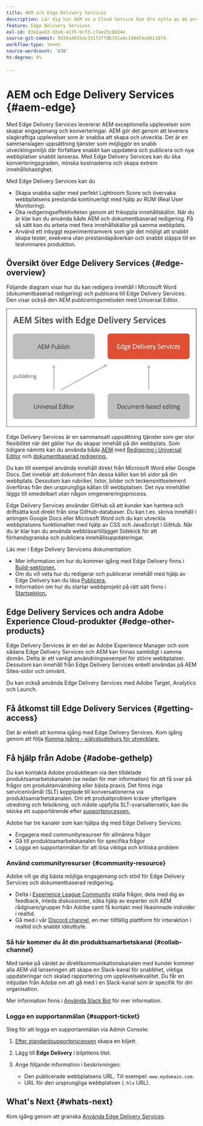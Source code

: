 ```yaml
---
title: AEM och Edge Delivery Services
description: Lär dig hur AEM as a Cloud Service kan dra nytta av de prestanda och den perfekta poängsättningen i Lighthuse som Edge Delivery Servicens erbjuder.
feature: Edge Delivery Services
exl-id: 03a1aa93-d2e6-4175-9cf3-c7ae25c0d24e
source-git-commit: 9d26a4835dc331f2ff8b741a4c14847ead611874
workflow-type: tm+mt
source-wordcount: '838'
ht-degree: 0%

---
```



# AEM och Edge Delivery Services {#aem-edge}

Med Edge Delivery Services levererar AEM exceptionella upplevelser som skapar engagemang och konverteringar. AEM gör det genom att leverera slagkraftiga upplevelser som är snabba att skapa och utveckla. Det är en sammanslagen uppsättning tjänster som möjliggör en snabb utvecklingsmiljö där författare snabbt kan uppdatera och publicera och nya webbplatser snabbt lanseras. Med Edge Delivery Services kan du öka konverteringsgraden, minska kostnaderna och skapa extrem innehållshastighet.

Med Edge Delivery Services kan du

* Skapa snabba sajter med perfekt Lightroom Score och övervaka webbplatsens prestanda kontinuerligt med hjälp av RUM (Real User Monitoring).
* Öka redigeringseffektiviteten genom att frikoppla innehållskällor. När du är klar kan du använda både AEM och dokumentbaserad redigering. På så sätt kan du arbeta med flera innehållskällor på samma webbplats.
* Använd ett inbyggt experimentramverk som gör det möjligt att snabbt skapa tester, exekvera utan prestandapåverkan och snabbt släppa till en testvinnares produktion.

## Översikt över Edge Delivery Services {#edge-overview}

Följande diagram visar hur du kan redigera innehåll i Microsoft Word (dokumentbaserad redigering) och publicera till Edge Delivery Services. Den visar också den AEM publiceringsmetoden med Universal Editor.

![Edge Delivery Architecture](assets/AEM-with-EDS-publishing-simple2.png)

Edge Delivery Services är en sammansatt uppsättning tjänster som ger stor flexibilitet när det gäller hur du skapar innehåll på din webbplats. Som tidigare nämnts kan du använda båda [AEM](https://experienceleague.adobe.com/docs/experience-manager-cloud-service/content/sites/authoring/getting-started/concepts.html) med [Redigering i Universal Editor](/help/implementing/universal-editor/introduction.md) och [dokumentbaserad redigering.](https://www.aem.live/docs/authoring)

Du kan till exempel använda innehåll direkt från Microsoft Word eller Google Docs. Det innebär att dokument från dessa källor kan bli sidor på din webbplats. Dessutom kan rubriker, listor, bilder och teckensnittselement överföras från den ursprungliga källan till webbplatsen. Det nya innehållet läggs till omedelbart utan någon omgenereringsprocess.

Edge Delivery Services använder GitHub så att kunder kan hantera och driftsätta kod direkt från sina GitHub-databaser. Du kan t.ex. skriva innehåll i antingen Google Docs eller Microsoft Word och du kan utveckla webbplatsens funktionalitet med hjälp av CSS och JavaScript i GitHub. När du är klar kan du använda webbläsartillägget Sidekick för att förhandsgranska och publicera innehållsuppdateringar.

Läs mer i Edge Delivery Servicens dokumentation:

* Mer information om hur du kommer igång med Edge Delivery finns i [Build-sektionen.](https://www.aem.live/docs/#build)
* Om du vill veta hur du redigerar och publicerar innehåll med hjälp av Edge Delivery kan du läsa [Publicera.](https://www.aem.live/docs/authoring)
* Information om hur du startar webbprojekt på rätt sätt finns i [Startsektion.](https://www.aem.live/docs/#launch)

## Edge Delivery Services och andra Adobe Experience Cloud-produkter {#edge-other-products}

Edge Delivery Services är en del av Adobe Experience Manager och som sådana Edge Delivery Services och AEM kan finnas samtidigt i samma domän. Detta är ett vanligt användningsexempel för större webbplatser. Dessutom kan innehåll från Edge Delivery Services enkelt användas på AEM Sites-sidor och omvänt.

Du kan också använda Edge Delivery Services med Adobe Target, Analytics och Launch.

## Få åtkomst till Edge Delivery Services {#getting-access}

Det är enkelt att komma igång med Edge Delivery Services. Kom igång genom att följa [Komma igång - självstudiekurs för utvecklare.](https://www.aem.live/developer/tutorial)

## Få hjälp från Adobe {#adobe-gethelp}

Du kan kontakta Adobe produktteam via den tilldelade produktsamarbetskanalen (se nedan för mer information) för att få svar på frågor om produktanvändning eller bästa praxis. Det finns inga servicenivåmål (SLT) kopplade till konversationerna via produktsamarbetskanalen. Om ett produktproblem kräver ytterligare utredning och felsökning, och måste uppfylla SLT-svarsalternativ, kan du skicka ett supportärende efter [supportprocessen.](https://experienceleague.adobe.com/?support-tab=home#support)

Adobe har tre kanaler som kan hjälpa dig med Edge Delivery Services:

* Engagera med communityresurser för allmänna frågor
* Gå till produktsamarbetskanalen för specifika frågor
* Logga en supportanmälan för att lösa viktiga och kritiska problem

### Använd communityresurser {#community-resource}

Adobe vill ge dig bästa möjliga engagemang och stöd för Edge Delivery Services och dokumentbaserad redigering.

* Delta i [Experience League Community](https://adobe.ly/3Q6kTKl) ställa frågor, dela med dig av feedback, inleda diskussioner, söka hjälp av experter och AEM rådgivare/grupper från Adobe samt få kontakt med likasinnade individer i realtid.
* Gå med i vår [Discord channel,](https://discord.gg/aem-live) en mer tillfällig plattform för interaktion i realtid och snabbt idéutbyte.

### Så här kommer du åt din produktsamarbetskanal {#collab-channel}

Med tanke på värdet av direktkommunikationskanalen med kunder kommer alla AEM vid lanseringen att skapa en Slack-kanal för snabbhet, viktiga uppdateringar och skalad rapportering om upplevelsekvalitet. Du får en inbjudan från Adobe om att gå med i en Slack-kanal som är specifik för din organisation.

Mer information finns i [Använda Slack Bot](https://www.aem.live/docs/slack) för mer information.

### Logga en supportanmälan {#support-ticket}

Steg för att logga en supportanmälan via Admin Console:

1. [Efter standardsupportprocessen](https://experienceleague.adobe.com/?support-tab=home#support) skapa en biljett.
1. Lägg till **Edge Delivery** i biljettens titel.
1. Ange följande information i beskrivningen:

   * Den publicerade webbplatsens URL. Till exempel: `www.mydomain.com`.
   * URL för den ursprungliga webbplatsen (`.hlx` URL).

## What&#39;s Next {#whats-next}

Kom igång genom att granska [Använda Edge Delivery Services](/help/edge/using.md).
